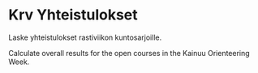 # Krv Yhteistulokset

Laske yhteistulokset rastiviikon kuntosarjoille. 

Calculate overall results for the open courses in the Kainuu Orienteering Week.
